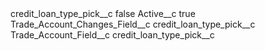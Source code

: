 <?xml version="1.0" encoding="UTF-8"?>
<CustomMetadata xmlns="http://soap.sforce.com/2006/04/metadata" xmlns:xsi="http://www.w3.org/2001/XMLSchema-instance" xmlns:xsd="http://www.w3.org/2001/XMLSchema">
    <label>credit_loan_type_pick__c</label>
    <protected>false</protected>
    <values>
        <field>Active__c</field>
        <value xsi:type="xsd:boolean">true</value>
    </values>
    <values>
        <field>Trade_Account_Changes_Field__c</field>
        <value xsi:type="xsd:string">credit_loan_type_pick__c</value>
    </values>
    <values>
        <field>Trade_Account_Field__c</field>
        <value xsi:type="xsd:string">credit_loan_type_pick__c</value>
    </values>
</CustomMetadata>
